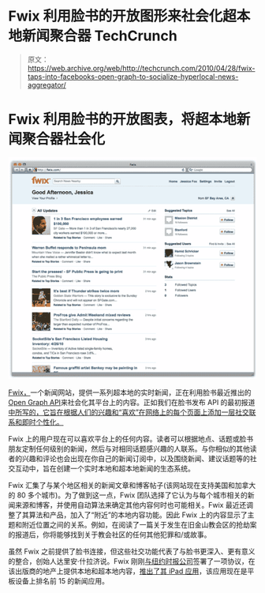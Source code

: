 # Fwix 利用脸书的开放图形来社会化超本地新闻聚合器 TechCrunch

> 原文：<https://web.archive.org/web/http://techcrunch.com/2010/04/28/fwix-taps-into-facebooks-open-graph-to-socialize-hyperlocal-news-aggregator/>

# Fwix 利用脸书的开放图表，将超本地新闻聚合器社会化

![](img/47dcba23f27606316d18a56df88a63be.png)

[Fwix，](https://web.archive.org/web/20230125110935/http://fwix.com/)一个新闻网站，提供一系列超本地的实时新闻，正在利用脸书最近推出的[Open Graph API](https://web.archive.org/web/20230125110935/https://techcrunch.com/2010/04/23/facebook-open-graph/)来社会化其平台上的内容。正如我们在脸书发布 API 的最初报道[中所写的，它旨在根据人们的兴趣和“喜欢”在网络上的每个页面上添加一层社交联系和即时个性化。](https://web.archive.org/web/20230125110935/https://techcrunch.com/2010/04/21/hacking-the-graph-live-from-facebooks-f8-conference/)

Fwix 上的用户现在可以喜欢平台上的任何内容。读者可以根据地点、话题或脸书朋友定制任何级别的新闻，然后与对相同话题感兴趣的人联系。与你相似的其他读者的兴趣和评论也会出现在你自己的新闻订阅中，以及围绕新闻、建议话题等的社交互动中，旨在创建一个实时本地和超本地新闻的生态系统。

Fwix 汇集了与某个地区相关的新闻文章和博客帖子(该网站现在支持美国和加拿大的 80 多个城市)。为了做到这一点，Fwix 团队选择了它认为与每个城市相关的新闻来源和博客，并使用自动算法来确定其他内容何时也可能相关。Fwix 最近还调整了其算法和产品，加入了“附近”的本地内容功能。因此 Fwix 上的内容显示了主题和附近位置之间的关系。例如，在阅读了一篇关于发生在旧金山教会区的抢劫案的报道后，你将能够找到关于教会社区的任何其他犯罪和/或故事。

虽然 Fwix 之前提供了脸书连接，但这些社交功能代表了与脸书更深入、更有意义的整合，创始人达里安·什拉济说。Fwix 刚刚[与纽约时报公司](https://web.archive.org/web/20230125110935/https://techcrunch.com/2010/03/17/fwix-lands-deal-with-the-new-york-times-company-to-license-realtime-hyperlocal-news-stream/)签署了一项协议，在该出版商的地产上提供本地和超本地内容，[推出了其 iPad 应用](https://web.archive.org/web/20230125110935/https://techcrunch.com/2010/04/04/fwixs-brings-hyperlocal-news-feed-to-the-ipad/)，该应用现在是平板设备上排名前 15 的新闻应用。